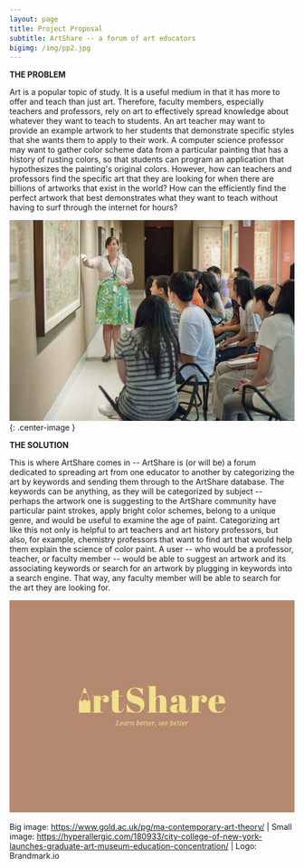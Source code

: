```yaml
---
layout: page
title: Project Proposal
subtitle: ArtShare -- a forum of art educators
bigimg: /img/pp2.jpg
---
```


**THE PROBLEM**

Art is a popular topic of study. It is a useful medium in that it has more to offer and teach than just art. Therefore, faculty members, especially teachers and professors, rely on art to effectively spread knowledge about whatever they want to teach to students. An art teacher may want to provide an example artwork to her students that demonstrate specific styles that she wants them to apply to their work. A computer science professor may want to gather color scheme data from a particular painting that has a history of rusting colors, so that students can program an application that hypothesizes the painting's original colors. However, how can teachers and professors find the specific art that they are looking for when there are billions of artworks that exist in the world? How can the efficiently find the perfect artwork that best demonstrates what they want to teach without having to surf through the internet for hours?

![Students observing art](/img/pp1.jpg){: .center-image }

**THE SOLUTION**

This is where ArtShare comes in -- ArtShare is (or will be) a forum dedicated to spreading art from one educator to another by categorizing the art by keywords and sending them through to the ArtShare database. The keywords can be anything, as they will be categorized by subject -- perhaps the artwork one is suggesting to the ArtShare community have particular paint strokes, apply bright color schemes, belong to a unique genre, and would be useful to examine the age of paint. Categorizing art like this not only is helpful to art teachers and art history professors, but also, for example, chemistry professors that want to find art that would help them explain the science of color paint. A user -- who would be a professor, teacher, or faculty member -- would be able to suggest an artwork and its associating keywords or search for an artwork by plugging in keywords into a search engine. That way, any faculty member will be able to search for the art they are looking for.

![ArtShare](/img/artshare.png)





Big image: https://www.gold.ac.uk/pg/ma-contemporary-art-theory/ | 
Small image: https://hyperallergic.com/180933/city-college-of-new-york-launches-graduate-art-museum-education-concentration/ | 
Logo: Brandmark.io
